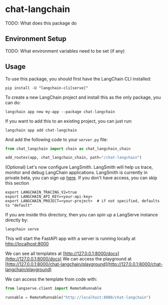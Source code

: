 # chat-langchain

TODO: What does this package do

## Environment Setup

TODO: What environment variables need to be set (if any)

## Usage

To use this package, you should first have the LangChain CLI installed:

```shell
pip install -U "langchain-cli[serve]"
```

To create a new LangChain project and install this as the only package, you can do:

```shell
langchain app new my-app --package chat-langchain
```

If you want to add this to an existing project, you can just run:

```shell
langchain app add chat-langchain
```

And add the following code to your `server.py` file:
```python
from chat_langchain import chain as chat_langchain_chain

add_routes(app, chat_langchain_chain, path="/chat-langchain")
```

(Optional) Let's now configure LangSmith. 
LangSmith will help us trace, monitor and debug LangChain applications. 
LangSmith is currently in private beta, you can sign up [here](https://smith.langchain.com/). 
If you don't have access, you can skip this section


```shell
export LANGCHAIN_TRACING_V2=true
export LANGCHAIN_API_KEY=<your-api-key>
export LANGCHAIN_PROJECT=<your-project>  # if not specified, defaults to "default"
```

If you are inside this directory, then you can spin up a LangServe instance directly by:

```shell
langchain serve
```

This will start the FastAPI app with a server is running locally at 
[http://localhost:8000](http://localhost:8000)

We can see all templates at [http://127.0.0.1:8000/docs](http://127.0.0.1:8000/docs)
We can access the playground at [http://127.0.0.1:8000/chat-langchain/playground](http://127.0.0.1:8000/chat-langchain/playground)  

We can access the template from code with:

```python
from langserve.client import RemoteRunnable

runnable = RemoteRunnable("http://localhost:8000/chat-langchain")
```